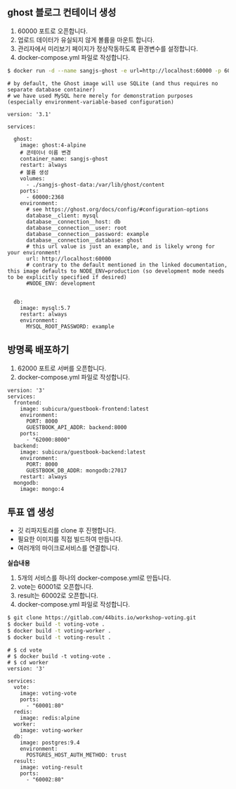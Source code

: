 ## ghost 블로그 컨테이너 생성

1. 60000 포트로 오픈합니다.
2. 업로드 데이터가 유실되지 않게 볼륨을 마운트 합니다.
3. 관리자에서 미리보기 페이지가 정상작동하도록 환경변수를 설정합니다.
4. docker-compose.yml 파일로 작성합니다.

```bash
$ docker run -d --name sangjs-ghost -e url=http://localhost:60000 -p 60000:2368 -v sangjs-ghost-data:/var/lib/ghost/content ghost
```

```
# by default, the Ghost image will use SQLite (and thus requires no separate database container)
# we have used MySQL here merely for demonstration purposes (especially environment-variable-based configuration)

version: '3.1'

services:

  ghost:
    image: ghost:4-alpine
    # 콘테이너 이름 변경
    container_name: sangjs-ghost
    restart: always
    # 볼륨 생성
    volumes:
      - ./sangjs-ghost-data:/var/lib/ghost/content
    ports:
      - 60000:2368
    environment:
      # see https://ghost.org/docs/config/#configuration-options
      database__client: mysql
      database__connection__host: db
      database__connection__user: root
      database__connection__password: example
      database__connection__database: ghost
      # this url value is just an example, and is likely wrong for your environment!
      url: http://localhost:60000
      # contrary to the default mentioned in the linked documentation, this image defaults to NODE_ENV=production (so development mode needs to be explicitly specified if desired)
      #NODE_ENV: development


  db:
    image: mysql:5.7
    restart: always
    environment:
      MYSQL_ROOT_PASSWORD: example
```



## 방명록 배포하기

1. 62000 포트로 서버를 오픈합니다.
2. docker-compose.yml 파일로 작성합니다.

```
version: '3'
services:
  frontend:
    image: subicura/guestbook-frontend:latest
    environment:
      PORT: 8000
      GUESTBOOK_API_ADDR: backend:8000
    ports:
      - "62000:8000"
  backend:
    image: subicura/guestbook-backend:latest
    environment:
      PORT: 8000
      GUESTBOOK_DB_ADDR: mongodb:27017
    restart: always
  mongodb:
    image: mongo:4
```



## 투표 앱 생성

- 깃 리파지토리를 clone 후 진행합니다.
- 필요한 이미지를 직접 빌드하여 만듭니다.
- 여러개의 마이크로서비스를 연결합니다.

**실습내용**

1. 5개의 서비스를 하나의 docker-compose.yml로 만듭니다.
2. vote는 60001로 오픈합니다.
3. result는 60002로 오픈합니다.
4. docker-compose.yml 파일로 작성합니다.



```bash
$ git clone https://gitlab.com/44bits.io/workshop-voting.git
$ docker build -t voting-vote .
$ docker build -t voting-worker .
$ docker build -t voting-result .
```



```
# $ cd vote
# $ docker build -t voting-vote .
# $ cd worker
version: '3'

services:
  vote:
    image: voting-vote
    ports:
      - "60001:80"
  redis:
    image: redis:alpine
  worker:
    image: voting-worker
  db:
    image: postgres:9.4
    environment:
      POSTGRES_HOST_AUTH_METHOD: trust
  result:
    image: voting-result
    ports:
      - "60002:80"
```

